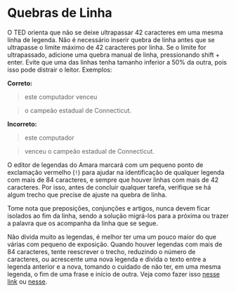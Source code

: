 # Quebras de Linha

O TED orienta que não se deixe ultrapassar 42 caracteres em uma mesma linha de legenda. Não é necessário inserir quebra de linha antes que se ultrapasse o limite máximo de 42 caracteres por linha. Se o limite for ultrapassado, adicione uma quebra manual de linha, pressionando shift + enter. Evite que uma das linhas tenha tamanho inferior a 50% da outra, pois isso pode distrair o leitor. Exemplos:

**Correto:**

> este computador venceu

> o campeão estadual de Connecticut.

**Incorreto:**

> este computador

> venceu o campeão estadual de Connecticut.

O editor de legendas do Amara marcará com um pequeno ponto de exclamação vermelho (`!`) para ajudar na identificação de qualquer legenda com mais de 84 caracteres, e sempre que houver linhas com mais de 42 caracteres. Por isso, antes de concluir qualquer tarefa, verifique se há algum trecho que precise de ajuste na quebra de linha.

Tome nota que preposições, conjunções e artigos, nunca devem ficar isolados ao fim da linha, sendo a solução migrá-los para a próxima ou trazer a palavra que os acompanha da linha que se segue.

Não divida muito as legendas, é melhor ter uma um pouco maior do que várias com pequeno de exposição. Quando houver legendas com mais de 84 caracteres, tente reescrever o trecho, reduzindo o número de caracteres, ou acrescente uma nova legenda e divida o texto entre a legenda anterior e a nova, tomando o cuidado de não ter, em uma mesma legenda, o fim de uma frase e início de outra. Veja como fazer isso [nesse link][qu1] ou [nesse][qu2].

[qu1]: http://translations.ted.org/How_to_Compress_Subtitles
[qu2]: http://translations.ted.org/How_to_break_lines#Splitting_subtitles_when_lines_can.27t_be_broken_properl
